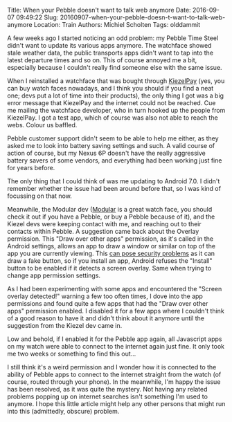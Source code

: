 Title: When your Pebble doesn't want to talk web anymore
Date: 2016-09-07 09:49:22
Slug: 20160907-when-your-pebble-doesn-t-want-to-talk-web-anymore
Location: Train
Authors: Michiel Scholten
Tags: olddammit

A few weeks ago I started noticing an odd problem: my Pebble Time Steel didn't want to update its various apps anymore. The watchface showed stale weather data, the public transports apps didn't want to tap into the latest departure times and so on. This of course annoyed me a bit, especially because I couldn't really find someone else with the same issue.

When I reinstalled a watchface that was bought through [KiezelPay](https://kiezelpay.com/) (yes, you can buy watch faces nowadays, and I think you should if you find a neat one; devs put a lot of time into their products), the only thing I got was a big error message that KiezelPay and the internet could not be reached. Cue me mailing the watchface developer, who in turn hooked up the people from KiezelPay. I got a test app, which of course was also not able to reach the webs. Colour us baffled.

Pebble customer support didn't seem to be able to help me either, as they asked me to look into battery saving settings and such. A valid course of action of course, but my Nexus 6P doesn't have the really aggressive battery savers of some vendors, and everything had been working just fine for years before.

The only thing that I could think of was me updating to Android 7.0. I didn't remember whether the issue had been around before that, so I was kind of focussing on that now.

Meanwhile, the Modular dev ([Modular](https://apps.getpebble.com/en_US/application/576f3601ba2fe5e1c8000118) is a great watch face, you should check it out if you have a Pebble, or buy a Pebble because of it), and the Kiezel devs were keeping contact with me, and reaching out to their contacts within Pebble. A suggestion came back about the Overlay permission. This "Draw over other apps" permission, as it's called in the Android settings, allows an app to draw a window or similar on top of the app you are currently viewing. This [can pose security problems](http://www.androidpolice.com/2015/09/07/android-m-begins-locking-down-floating-apps-requires-users-to-grant-special-permission-to-draw-on-other-apps/) as it can draw a fake button, so if you install an app, Android refuses the "Install" button to be enabled if it detects a screen overlay. Same when trying to change app permission settings.

As I had been experimenting with some apps and encountered the "Screen overlay detected!" warning a few too often times, I dove into the app permissions and found quite a few apps that had the "Draw over other apps" permission enabled. I disabled it for a few apps where I couldn't think of a good reason to have it and didn't think about it anymore until the suggestion from the Kiezel dev came in.

Low and behold, if I enabled it for the Pebble app again, all Javascript apps on my watch were able to connect to the internet again just fine. It only took me two weeks or something to find this out...

I still think it's a weird permission and I wonder how it is connected to the ability of Pebble apps to connect to the internet straight from the watch (of course, routed through your phone). In the meanwhile, I'm happy the issue has been resolved, as it was quite the mystery. Not having any related problems popping up on internet searches isn't something I'm used to anymore. I hope this little article might help any other persons that might run into this (admittedly, obscure) problem.